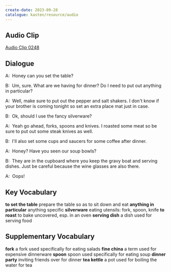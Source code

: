 ```yaml
---
create-date: 2023-09-28
catalogue: kasten/resource/audio
---
```


## Audio Clip
[Audio Clip 0248](https://archive.org/download/englishpod_all/englishpod_0248dg.mp3)

## Dialogue
A:  Honey can you set the table? 

B:  Um, sure. What are we having for dinner? Do I need to put out anything in particular? 

A:  Well, make sure to put out the pepper and salt shakers. I don't know if your brother is coming tonight so set an extra place mat just in case. 

B:  Ok, should I use the fancy silverware? 

A:  Yeah go ahead, forks, spoons and knives.  I roasted some meat so be sure to put out some steak knives as well. 

B:  I'll also set some cups and saucers for some coffee after dinner. 

A:  Honey? Have you seen our soup bowls? 

B:  They are in the cupboard where you keep the gravy boat and serving dishes. Just be careful because the wine glasses are also there. 

A:  Oops!

## Key Vocabulary
**to set the table**            prepare the table so as to sit down and eat
**anything in particular**      anything specific
**silverware**                  eating utensils: fork, spoon, knife
**to roast**                    to bake uncovered, esp. in an oven
**serving dish**                a dish used for serving food

## Supplementary Vocabulary
**fork**              a fork used specifically for eating salads
**fine china**        a term used for expensive dinnerware
**spoon**             spoon used specifically for eating soup
**dinner party**      inviting friends over for dinner
**tea kettle**        a pot used for boiling the water for tea
